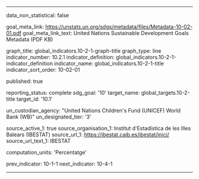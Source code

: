 
---
data_non_statistical: false

goal_meta_link: https://unstats.un.org/sdgs/metadata/files/Metadata-10-02-01.pdf
goal_meta_link_text: United Nations Sustainable Development Goals Metadata (PDF KB)

graph_title: global_indicators.10-2-1-graph-title
graph_type: line
indicator_number: 10.2.1
indicator_definition: global_indicators.10-2-1-indicator_definition
indicator_name: global_indicators.10-2-1-title
indicator_sort_order: 10-02-01

published: true

reporting_status: complete
sdg_goal: '10'
target_name: global_targets.10-2-title
target_id: '10.1'

un_custodian_agency: "United Nations Children's Fund (UNICEF) World Bank (WB)"
un_designated_tier: '3'

source_active_1: true
source_organisation_1: Institut d'Estadística de les Illes Balears (IBESTAT)
source_url_1: https://ibestat.caib.es/ibestat/inici/
source_url_text_1: IBESTAT

computation_units: 'Percentatge'

prev_indicator: 10-1-1
next_indicator: 10-4-1

---